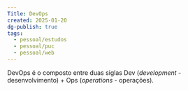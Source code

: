 ```yaml
---
Title: DevOps
created: 2025-01-20
dg-publish: true
tags:
  - pessoal/estudos
  - pessoal/puc
  - pessoal/web
---
```

DevOps é o composto entre duas siglas Dev (_development_ - desenvolvimento) + Ops (_operations_ - operações). 